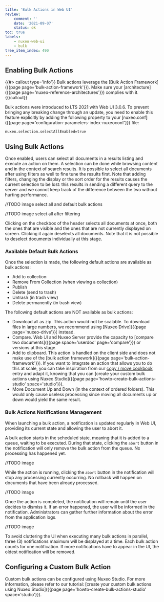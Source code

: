 ```yaml
---
title: 'Bulk Actions in Web UI'
review:
    comment: ''
    date: '2021-09-07'
    status: ok
toc: true
labels:
    - nuxeo-web-ui
    - bulk
tree_item_index: 490
---
```


## Enabling Bulk Actions

{{#> callout type='info'}}
Bulk actions leverage the [Bulk Action Framework]({{page page='bulk-action-framework'}}). Make sure your [architecture]({{page page='nuxeo-reference-architectures'}}) complies with it.
{{/callout}}

Bulk actions were introduced to LTS 2021 with Web UI 3.0.6. To prevent bringing any breaking change through an update, you need to enable this feature explicitly by adding the following property to your [nuxeo.conf]({{page page='configuration-parameters-index-nuxeoconf'}}) file:
```
nuxeo.selection.selectAllEnabled=true
```

## Using Bulk Actions

Once enabled, users can select all documents in a results listing and execute an action on them. A selection can be done while browsing content and in the context of search results. It is possible to select all documents after using filters as well to fine tune the results first. Note that adding filters, changing the display or the sort order for the results causes the current selection to be lost: this results in sending a different query to the server and we cannot keep track of the difference between the two without hurting performance.

//TODO image select all and default bulk actions

//TODO image select all after filtering

Clicking on the checkbox of the header selects all documents at once, both the ones that are visible and the ones that are not currently displayed on screen. Clicking it again deselects all documents. Note that it is not possible to deselect documents individually at this stage.

### Available Default Bulk Actions

Once the selection is made, the following default actions are available as bulk actions:

* Add to collection
* Remove From Collection (when viewing a collection)
* Publish
* Delete (send to trash)
* Untrash (in trash view)
* Delete permanently (in trash view)

The following default actions are NOT available as bulk actions:

* Download all as zip. This action would not be scalable. To download files in large numbers, we recommend using [Nuxeo Drive]({{page page='nuxeo-drive'}}) instead.
* Compare. Web UI and Nuxeo Server provide the capacity to [compare two documents]({{page space='userdoc' page='compare'}}) or versions at this stage.
* Add to clipboard. This action is handled on the client side and does not make use of the [bulk action framework]({{page page='bulk-action-framework'}}). If you want to integrate an action that allows you to do this at scale, you can take inspiration from our <a href="https://github.com/nuxeo/nuxeo-studio-community-cookbook/tree/master/modules/nuxeo/copy-move" target="_blank">copy / move cookbook</a> entry and adapt it, knowing that you can [create your custom bulk actions using Nuxeo Studio]({{page page='howto-create-bulk-actions-studio' space='studio'}}).
* Move Document Up and Down (in the context of ordered folders). This would only cause useless processing since moving all documents up or down would yield the same result.

### Bulk Actions Notifications Management

When launching a bulk action, a notification is updated regularly in Web UI, providing its current state and allowing the user to abort it.

A bulk action starts in the scheduled state, meaning that it is added to a queue, waiting to be executed. During that state, clicking the `abort` button in the notification will only remove the bulk action from the queue. No processing has happened yet.

//TODO image

While the action is running, clicking the `abort` button in the notification will stop any processing currently occurring. No rollback will happen on documents that have been already processed.

//TODO image

Once the action is completed, the notification will remain until the user decides to dismiss it. If an error happened, the user will be informed in the notification. Administrators can gather further information about the error from the application logs.

//TODO image

To avoid cluttering the UI when executing many bulk actions in parallel, three (3) notifications maximum will be displayed at a time. Each bulk action counts for one notification. If more notifications have to appear in the UI, the oldest notification will be removed.

## Configuring a Custom Bulk Action

Custom bulk actions can be configured using Nuxeo Studio. For more information, please refer to our tutorial: [create your custom bulk actions using Nuxeo Studio]({{page page='howto-create-bulk-actions-studio' space='studio'}}).
